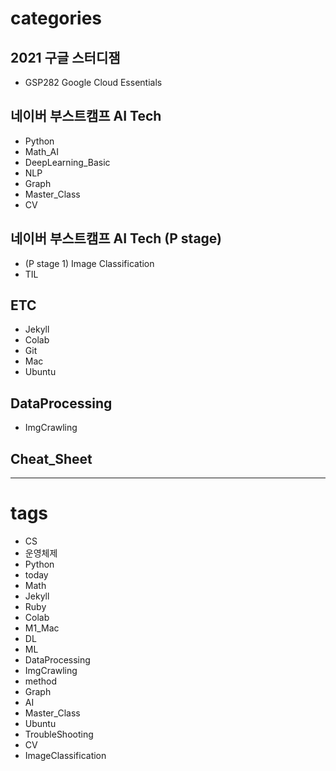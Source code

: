 
# categories

## 2021 구글 스터디잼

- GSP282 Google Cloud Essentials

## 네이버 부스트캠프 AI Tech

- Python
- Math_AI
- DeepLearning_Basic
- NLP
- Graph
- Master_Class
- CV

## 네이버 부스트캠프 AI Tech (P stage)

- (P stage 1) Image Classification
- TIL

## ETC

- Jekyll
- Colab
- Git
- Mac
- Ubuntu

## DataProcessing

- ImgCrawling

## Cheat_Sheet

---

# tags

- CS
- 운영체제
- Python
- today
- Math
- Jekyll
- Ruby
- Colab
- M1_Mac
- DL
- ML
- DataProcessing
- ImgCrawling
- method
- Graph
- AI
- Master_Class
- Ubuntu
- TroubleShooting
- CV
- ImageClassification